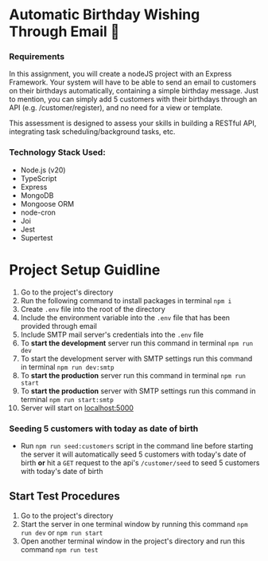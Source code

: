 # Automatic Birthday Wishing Through Email 🎂

### Requirements

In this assignment, you will create a nodeJS project with an Express Framework.
Your system will have to be able to send an email to customers on their birthdays automatically, containing a simple birthday message.  Just to mention, you can simply add 5 customers with their birthdays through an API (e.g. /customer/register), and no need for a view or template.

This assessment is designed to assess your skills in building a RESTful API, integrating task scheduling/background tasks, etc.

### **Technology Stack Used:**

* Node.js (v20)
* TypeScript
* Express
* MongoDB
* Mongoose ORM
* node-cron
* Joi
* Jest
* Supertest

# Project Setup Guidline

1. Go to the project's directory
2. Run the following command to install packages in terminal `npm i`
3. Create `.env` file into the root of the directory
4. Include the environment variable into the `.env` file that has been provided through email
5. Include SMTP mail server's credentials into the `.env` file
6. To **start the development** server run this command in terminal `npm run dev`
7. To start the development server with SMTP settings run this command in terminal `npm run dev:smtp`
8. To **start the production** server run this command in terminal `npm run start`
9. To **start the production** server with SMTP settings run this command in terminal `npm run start:smtp`
10. Server will start on [localhost:5000](http://localhost:5000)

### Seeding 5 customers with today as date of birth

* Run `npm run seed:customers` script in the command line before starting the server it will automatically seed 5 customers with today's date of birth **or** hit a `GET` request to the api's `/customer/seed` to seed 5 customers with today's date of birth

## Start Test Procedures

1. Go to the project's directory
2. Start the server in one terminal window by running this command `npm run dev` or `npm run start`
3. Open another terminal window in the project's directory and run this command `npm run test`
